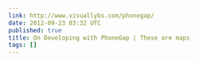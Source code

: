 ```yaml
---
link: http://www.visuallybs.com/phonegap/
date: 2012-09-23 03:32 UTC
published: true
title: On Developing with PhoneGap | These are maps
tags: []
---
```



